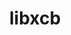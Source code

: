 ---
title: "libxcb"
layout: cache
categories: [package, develop]
meta: {"versions": ["1.14", "1.17.0"], "compilers": ["gcc@=11.1.0", "gcc@=11.4.0", "gcc@=9.4.0"], "oss": ["ubuntu20.04", "ubuntu22.04"], "platforms": ["linux"], "targets": ["neoverse_v1", "ppc64le", "x86_64_v3"], "stacks": ["data-vis-sdk", "e4s", "e4s-neoverse_v1", "e4s-power", "e4s-rocm-external", "gpu-tests", "root"], "num_specs": 52, "num_specs_by_stack": {"root": 52, "e4s-power": 2, "data-vis-sdk": 4, "gpu-tests": 15, "e4s-neoverse_v1": 2, "e4s-rocm-external": 2, "e4s": 4}}
spec_details: [{"hash": "hrfjkh225n2szm5b6cdkk23dizuy33u2", "compiler": "gcc@=9.4.0", "versions": ["1.17.0"], "os": "ubuntu20.04", "platform": "linux", "target": "ppc64le", "variants": ["build_system=autotools"], "stacks": ["root", "e4s-power"], "size": "-", "tarball": "https://binaries.spack.io/develop/build_cache/linux-ubuntu20.04-ppc64le/gcc-9.4.0/libxcb-1.17.0/linux-ubuntu20.04-ppc64le-gcc-9.4.0-libxcb-1.17.0-hrfjkh225n2szm5b6cdkk23dizuy33u2.spack"}, {"hash": "qfgjohbt3mothglzqxsporloiy6rhu64", "compiler": "gcc@=9.4.0", "versions": ["1.17.0"], "os": "ubuntu20.04", "platform": "linux", "target": "ppc64le", "variants": ["build_system=autotools"], "stacks": ["root"], "size": "-", "tarball": "https://binaries.spack.io/develop/build_cache/linux-ubuntu20.04-ppc64le/gcc-9.4.0/libxcb-1.17.0/linux-ubuntu20.04-ppc64le-gcc-9.4.0-libxcb-1.17.0-qfgjohbt3mothglzqxsporloiy6rhu64.spack"}, {"hash": "uappeoaams4awhefhta5exiuv6m7nhj7", "compiler": "gcc@=9.4.0", "versions": ["1.17.0"], "os": "ubuntu20.04", "platform": "linux", "target": "ppc64le", "variants": ["build_system=autotools"], "stacks": ["root"], "size": "-", "tarball": "https://binaries.spack.io/develop/build_cache/linux-ubuntu20.04-ppc64le/gcc-9.4.0/libxcb-1.17.0/linux-ubuntu20.04-ppc64le-gcc-9.4.0-libxcb-1.17.0-uappeoaams4awhefhta5exiuv6m7nhj7.spack"}, {"hash": "7bzrnmkxff64fnzw2idpjoy3vlxivibl", "compiler": "gcc@=9.4.0", "versions": ["1.17.0"], "os": "ubuntu20.04", "platform": "linux", "target": "ppc64le", "variants": ["build_system=autotools"], "stacks": ["root", "e4s-power"], "size": "-", "tarball": "https://binaries.spack.io/develop/build_cache/linux-ubuntu20.04-ppc64le/gcc-9.4.0/libxcb-1.17.0/linux-ubuntu20.04-ppc64le-gcc-9.4.0-libxcb-1.17.0-7bzrnmkxff64fnzw2idpjoy3vlxivibl.spack"}, {"hash": "elomnvk537ha57ezuqs2k26rxq7grezx", "compiler": "gcc@=9.4.0", "versions": ["1.17.0"], "os": "ubuntu20.04", "platform": "linux", "target": "ppc64le", "variants": ["build_system=autotools"], "stacks": ["root"], "size": "-", "tarball": "https://binaries.spack.io/develop/build_cache/linux-ubuntu20.04-ppc64le/gcc-9.4.0/libxcb-1.17.0/linux-ubuntu20.04-ppc64le-gcc-9.4.0-libxcb-1.17.0-elomnvk537ha57ezuqs2k26rxq7grezx.spack"}, {"hash": "hcyxa4roq5w6wh3krhtljdyqdfweqp2c", "compiler": "gcc@=11.1.0", "versions": ["1.17.0"], "os": "ubuntu20.04", "platform": "linux", "target": "x86_64_v3", "variants": ["build_system=autotools"], "stacks": ["data-vis-sdk", "root"], "size": "-", "tarball": "https://binaries.spack.io/develop/build_cache/linux-ubuntu20.04-x86_64_v3/gcc-11.1.0/libxcb-1.17.0/linux-ubuntu20.04-x86_64_v3-gcc-11.1.0-libxcb-1.17.0-hcyxa4roq5w6wh3krhtljdyqdfweqp2c.spack"}, {"hash": "uxnizwgihkvjzkj5owy6l2nfvo3nj6qz", "compiler": "gcc@=11.1.0", "versions": ["1.17.0"], "os": "ubuntu20.04", "platform": "linux", "target": "x86_64_v3", "variants": ["build_system=autotools"], "stacks": ["root"], "size": "-", "tarball": "https://binaries.spack.io/develop/build_cache/linux-ubuntu20.04-x86_64_v3/gcc-11.1.0/libxcb-1.17.0/linux-ubuntu20.04-x86_64_v3-gcc-11.1.0-libxcb-1.17.0-uxnizwgihkvjzkj5owy6l2nfvo3nj6qz.spack"}, {"hash": "g4gp4sk5blzertzdweeeypvfepotwssi", "compiler": "gcc@=11.1.0", "versions": ["1.17.0"], "os": "ubuntu20.04", "platform": "linux", "target": "x86_64_v3", "variants": ["build_system=autotools"], "stacks": ["data-vis-sdk", "root"], "size": "-", "tarball": "https://binaries.spack.io/develop/build_cache/linux-ubuntu20.04-x86_64_v3/gcc-11.1.0/libxcb-1.17.0/linux-ubuntu20.04-x86_64_v3-gcc-11.1.0-libxcb-1.17.0-g4gp4sk5blzertzdweeeypvfepotwssi.spack"}, {"hash": "pibi2m3k7mzcb5d4qdyzbz3zu6idesbg", "compiler": "gcc@=11.1.0", "versions": ["1.17.0"], "os": "ubuntu20.04", "platform": "linux", "target": "x86_64_v3", "variants": ["build_system=autotools"], "stacks": ["data-vis-sdk", "root"], "size": "-", "tarball": "https://binaries.spack.io/develop/build_cache/linux-ubuntu20.04-x86_64_v3/gcc-11.1.0/libxcb-1.17.0/linux-ubuntu20.04-x86_64_v3-gcc-11.1.0-libxcb-1.17.0-pibi2m3k7mzcb5d4qdyzbz3zu6idesbg.spack"}, {"hash": "4vnyergz6j5kzearn3wixakgscor3jj7", "compiler": "gcc@=11.1.0", "versions": ["1.17.0"], "os": "ubuntu20.04", "platform": "linux", "target": "x86_64_v3", "variants": ["build_system=autotools"], "stacks": ["root"], "size": "-", "tarball": "https://binaries.spack.io/develop/build_cache/linux-ubuntu20.04-x86_64_v3/gcc-11.1.0/libxcb-1.17.0/linux-ubuntu20.04-x86_64_v3-gcc-11.1.0-libxcb-1.17.0-4vnyergz6j5kzearn3wixakgscor3jj7.spack"}, {"hash": "rbnjqusxjika7u37e5hszd5jk734szxa", "compiler": "gcc@=11.1.0", "versions": ["1.17.0"], "os": "ubuntu20.04", "platform": "linux", "target": "x86_64_v3", "variants": ["build_system=autotools"], "stacks": ["root"], "size": "-", "tarball": "https://binaries.spack.io/develop/build_cache/linux-ubuntu20.04-x86_64_v3/gcc-11.1.0/libxcb-1.17.0/linux-ubuntu20.04-x86_64_v3-gcc-11.1.0-libxcb-1.17.0-rbnjqusxjika7u37e5hszd5jk734szxa.spack"}, {"hash": "qdwtu3cnqxhs5ivmstjq7rplfwuvwvwq", "compiler": "gcc@=11.1.0", "versions": ["1.17.0"], "os": "ubuntu20.04", "platform": "linux", "target": "x86_64_v3", "variants": ["build_system=autotools"], "stacks": ["root"], "size": "-", "tarball": "https://binaries.spack.io/develop/build_cache/linux-ubuntu20.04-x86_64_v3/gcc-11.1.0/libxcb-1.17.0/linux-ubuntu20.04-x86_64_v3-gcc-11.1.0-libxcb-1.17.0-qdwtu3cnqxhs5ivmstjq7rplfwuvwvwq.spack"}, {"hash": "znojqsh5cldjhvb2a67wqqxjyu7cbb75", "compiler": "gcc@=11.1.0", "versions": ["1.17.0"], "os": "ubuntu20.04", "platform": "linux", "target": "x86_64_v3", "variants": ["build_system=autotools"], "stacks": ["root"], "size": "-", "tarball": "https://binaries.spack.io/develop/build_cache/linux-ubuntu20.04-x86_64_v3/gcc-11.1.0/libxcb-1.17.0/linux-ubuntu20.04-x86_64_v3-gcc-11.1.0-libxcb-1.17.0-znojqsh5cldjhvb2a67wqqxjyu7cbb75.spack"}, {"hash": "utywxvqyvkjckrfqkz44pwujyf7tzofn", "compiler": "gcc@=11.1.0", "versions": ["1.17.0"], "os": "ubuntu20.04", "platform": "linux", "target": "x86_64_v3", "variants": ["build_system=autotools"], "stacks": ["data-vis-sdk", "root"], "size": "-", "tarball": "https://binaries.spack.io/develop/build_cache/linux-ubuntu20.04-x86_64_v3/gcc-11.1.0/libxcb-1.17.0/linux-ubuntu20.04-x86_64_v3-gcc-11.1.0-libxcb-1.17.0-utywxvqyvkjckrfqkz44pwujyf7tzofn.spack"}, {"hash": "fhtut375wqitk43c4ca32sgi34t6nyzz", "compiler": "gcc@=11.1.0", "versions": ["1.17.0"], "os": "ubuntu20.04", "platform": "linux", "target": "x86_64_v3", "variants": ["build_system=autotools"], "stacks": ["root"], "size": "-", "tarball": "https://binaries.spack.io/develop/build_cache/linux-ubuntu20.04-x86_64_v3/gcc-11.1.0/libxcb-1.17.0/linux-ubuntu20.04-x86_64_v3-gcc-11.1.0-libxcb-1.17.0-fhtut375wqitk43c4ca32sgi34t6nyzz.spack"}, {"hash": "7n4inb5havtanckx4uwxrt4iugx57cz7", "compiler": "gcc@=11.1.0", "versions": ["1.14"], "os": "ubuntu20.04", "platform": "linux", "target": "x86_64_v3", "variants": ["build_system=autotools"], "stacks": ["gpu-tests", "root"], "size": "-", "tarball": "https://binaries.spack.io/develop/build_cache/linux-ubuntu20.04-x86_64_v3/gcc-11.1.0/libxcb-1.14/linux-ubuntu20.04-x86_64_v3-gcc-11.1.0-libxcb-1.14-7n4inb5havtanckx4uwxrt4iugx57cz7.spack"}, {"hash": "u32lvwyqxfs2zcqxxohtsflvgyvvwwp7", "compiler": "gcc@=11.1.0", "versions": ["1.14"], "os": "ubuntu20.04", "platform": "linux", "target": "x86_64_v3", "variants": ["build_system=autotools"], "stacks": ["gpu-tests", "root"], "size": "-", "tarball": "https://binaries.spack.io/develop/build_cache/linux-ubuntu20.04-x86_64_v3/gcc-11.1.0/libxcb-1.14/linux-ubuntu20.04-x86_64_v3-gcc-11.1.0-libxcb-1.14-u32lvwyqxfs2zcqxxohtsflvgyvvwwp7.spack"}, {"hash": "jsbogmbsnu4u6p4wwy2o5lhpb7eomp5g", "compiler": "gcc@=11.1.0", "versions": ["1.14"], "os": "ubuntu20.04", "platform": "linux", "target": "x86_64_v3", "variants": ["build_system=autotools"], "stacks": ["gpu-tests", "root"], "size": "-", "tarball": "https://binaries.spack.io/develop/build_cache/linux-ubuntu20.04-x86_64_v3/gcc-11.1.0/libxcb-1.14/linux-ubuntu20.04-x86_64_v3-gcc-11.1.0-libxcb-1.14-jsbogmbsnu4u6p4wwy2o5lhpb7eomp5g.spack"}, {"hash": "fecjq3p37tumj3rxvfwdcgc4g3abfgdt", "compiler": "gcc@=11.1.0", "versions": ["1.14"], "os": "ubuntu20.04", "platform": "linux", "target": "x86_64_v3", "variants": ["build_system=autotools"], "stacks": ["gpu-tests", "root"], "size": "-", "tarball": "https://binaries.spack.io/develop/build_cache/linux-ubuntu20.04-x86_64_v3/gcc-11.1.0/libxcb-1.14/linux-ubuntu20.04-x86_64_v3-gcc-11.1.0-libxcb-1.14-fecjq3p37tumj3rxvfwdcgc4g3abfgdt.spack"}, {"hash": "aiks7chyrhpln7shh7ihksivifnp6tvr", "compiler": "gcc@=11.1.0", "versions": ["1.14"], "os": "ubuntu20.04", "platform": "linux", "target": "x86_64_v3", "variants": ["build_system=autotools"], "stacks": ["gpu-tests", "root"], "size": "-", "tarball": "https://binaries.spack.io/develop/build_cache/linux-ubuntu20.04-x86_64_v3/gcc-11.1.0/libxcb-1.14/linux-ubuntu20.04-x86_64_v3-gcc-11.1.0-libxcb-1.14-aiks7chyrhpln7shh7ihksivifnp6tvr.spack"}, {"hash": "tk35qg2ilpiqjbxanylaxvbp44dzilhv", "compiler": "gcc@=11.1.0", "versions": ["1.14"], "os": "ubuntu20.04", "platform": "linux", "target": "x86_64_v3", "variants": ["build_system=autotools"], "stacks": ["gpu-tests", "root"], "size": "-", "tarball": "https://binaries.spack.io/develop/build_cache/linux-ubuntu20.04-x86_64_v3/gcc-11.1.0/libxcb-1.14/linux-ubuntu20.04-x86_64_v3-gcc-11.1.0-libxcb-1.14-tk35qg2ilpiqjbxanylaxvbp44dzilhv.spack"}, {"hash": "fnxrb53sj3mtao234dpso6fgxbvghpgo", "compiler": "gcc@=11.1.0", "versions": ["1.14"], "os": "ubuntu20.04", "platform": "linux", "target": "x86_64_v3", "variants": ["build_system=autotools"], "stacks": ["gpu-tests", "root"], "size": "-", "tarball": "https://binaries.spack.io/develop/build_cache/linux-ubuntu20.04-x86_64_v3/gcc-11.1.0/libxcb-1.14/linux-ubuntu20.04-x86_64_v3-gcc-11.1.0-libxcb-1.14-fnxrb53sj3mtao234dpso6fgxbvghpgo.spack"}, {"hash": "3n3ckmv5ulvxtusmhbrumqmgbbrjdmqz", "compiler": "gcc@=11.1.0", "versions": ["1.14"], "os": "ubuntu20.04", "platform": "linux", "target": "x86_64_v3", "variants": ["build_system=autotools"], "stacks": ["gpu-tests", "root"], "size": "-", "tarball": "https://binaries.spack.io/develop/build_cache/linux-ubuntu20.04-x86_64_v3/gcc-11.1.0/libxcb-1.14/linux-ubuntu20.04-x86_64_v3-gcc-11.1.0-libxcb-1.14-3n3ckmv5ulvxtusmhbrumqmgbbrjdmqz.spack"}, {"hash": "d4lpqobasf5ibca3kbhkfy5z4txndakc", "compiler": "gcc@=11.1.0", "versions": ["1.14"], "os": "ubuntu20.04", "platform": "linux", "target": "x86_64_v3", "variants": ["build_system=autotools"], "stacks": ["gpu-tests", "root"], "size": "-", "tarball": "https://binaries.spack.io/develop/build_cache/linux-ubuntu20.04-x86_64_v3/gcc-11.1.0/libxcb-1.14/linux-ubuntu20.04-x86_64_v3-gcc-11.1.0-libxcb-1.14-d4lpqobasf5ibca3kbhkfy5z4txndakc.spack"}, {"hash": "5sjvajnaf6o7phwkwkdydcrray5ee6ap", "compiler": "gcc@=11.1.0", "versions": ["1.14"], "os": "ubuntu20.04", "platform": "linux", "target": "x86_64_v3", "variants": ["build_system=autotools"], "stacks": ["gpu-tests", "root"], "size": "-", "tarball": "https://binaries.spack.io/develop/build_cache/linux-ubuntu20.04-x86_64_v3/gcc-11.1.0/libxcb-1.14/linux-ubuntu20.04-x86_64_v3-gcc-11.1.0-libxcb-1.14-5sjvajnaf6o7phwkwkdydcrray5ee6ap.spack"}, {"hash": "l332tbh2jmxvh7oopvwydppqenei5ror", "compiler": "gcc@=11.1.0", "versions": ["1.14"], "os": "ubuntu20.04", "platform": "linux", "target": "x86_64_v3", "variants": ["build_system=autotools"], "stacks": ["gpu-tests", "root"], "size": "-", "tarball": "https://binaries.spack.io/develop/build_cache/linux-ubuntu20.04-x86_64_v3/gcc-11.1.0/libxcb-1.14/linux-ubuntu20.04-x86_64_v3-gcc-11.1.0-libxcb-1.14-l332tbh2jmxvh7oopvwydppqenei5ror.spack"}, {"hash": "lvnc3pdcoo4guppsmfueb6qitk2himuz", "compiler": "gcc@=11.1.0", "versions": ["1.14"], "os": "ubuntu20.04", "platform": "linux", "target": "x86_64_v3", "variants": ["build_system=autotools"], "stacks": ["gpu-tests", "root"], "size": "-", "tarball": "https://binaries.spack.io/develop/build_cache/linux-ubuntu20.04-x86_64_v3/gcc-11.1.0/libxcb-1.14/linux-ubuntu20.04-x86_64_v3-gcc-11.1.0-libxcb-1.14-lvnc3pdcoo4guppsmfueb6qitk2himuz.spack"}, {"hash": "3e3luxnhgb5lzdjwxfvjz24b6hc7szmn", "compiler": "gcc@=11.1.0", "versions": ["1.14"], "os": "ubuntu20.04", "platform": "linux", "target": "x86_64_v3", "variants": ["build_system=autotools"], "stacks": ["gpu-tests", "root"], "size": "-", "tarball": "https://binaries.spack.io/develop/build_cache/linux-ubuntu20.04-x86_64_v3/gcc-11.1.0/libxcb-1.14/linux-ubuntu20.04-x86_64_v3-gcc-11.1.0-libxcb-1.14-3e3luxnhgb5lzdjwxfvjz24b6hc7szmn.spack"}, {"hash": "ot6yr7ua62yr43eec4yv22ppmefmm4z2", "compiler": "gcc@=11.1.0", "versions": ["1.14"], "os": "ubuntu20.04", "platform": "linux", "target": "x86_64_v3", "variants": ["build_system=autotools"], "stacks": ["gpu-tests", "root"], "size": "-", "tarball": "https://binaries.spack.io/develop/build_cache/linux-ubuntu20.04-x86_64_v3/gcc-11.1.0/libxcb-1.14/linux-ubuntu20.04-x86_64_v3-gcc-11.1.0-libxcb-1.14-ot6yr7ua62yr43eec4yv22ppmefmm4z2.spack"}, {"hash": "i2mkrxuihdaavdm3keyx6jjw744mb6or", "compiler": "gcc@=11.1.0", "versions": ["1.14"], "os": "ubuntu20.04", "platform": "linux", "target": "x86_64_v3", "variants": ["build_system=autotools"], "stacks": ["gpu-tests", "root"], "size": "-", "tarball": "https://binaries.spack.io/develop/build_cache/linux-ubuntu20.04-x86_64_v3/gcc-11.1.0/libxcb-1.14/linux-ubuntu20.04-x86_64_v3-gcc-11.1.0-libxcb-1.14-i2mkrxuihdaavdm3keyx6jjw744mb6or.spack"}, {"hash": "m7fajpv5rm6v6on2xaig6iit5axuaudm", "compiler": "gcc@=11.4.0", "versions": ["1.17.0"], "os": "ubuntu22.04", "platform": "linux", "target": "neoverse_v1", "variants": ["build_system=autotools"], "stacks": ["root", "e4s-neoverse_v1"], "size": "-", "tarball": "https://binaries.spack.io/develop/build_cache/linux-ubuntu22.04-neoverse_v1/gcc-11.4.0/libxcb-1.17.0/linux-ubuntu22.04-neoverse_v1-gcc-11.4.0-libxcb-1.17.0-m7fajpv5rm6v6on2xaig6iit5axuaudm.spack"}, {"hash": "ffukrv7icskzdy5ktmcmxh5vmj5tzosm", "compiler": "gcc@=11.4.0", "versions": ["1.17.0"], "os": "ubuntu22.04", "platform": "linux", "target": "neoverse_v1", "variants": ["build_system=autotools"], "stacks": ["root", "e4s-neoverse_v1"], "size": "-", "tarball": "https://binaries.spack.io/develop/build_cache/linux-ubuntu22.04-neoverse_v1/gcc-11.4.0/libxcb-1.17.0/linux-ubuntu22.04-neoverse_v1-gcc-11.4.0-libxcb-1.17.0-ffukrv7icskzdy5ktmcmxh5vmj5tzosm.spack"}, {"hash": "lojfz2ktvjxe7ujintzfe7kmk342pocd", "compiler": "gcc@=11.4.0", "versions": ["1.17.0"], "os": "ubuntu22.04", "platform": "linux", "target": "neoverse_v1", "variants": ["build_system=autotools"], "stacks": ["root"], "size": "-", "tarball": "https://binaries.spack.io/develop/build_cache/linux-ubuntu22.04-neoverse_v1/gcc-11.4.0/libxcb-1.17.0/linux-ubuntu22.04-neoverse_v1-gcc-11.4.0-libxcb-1.17.0-lojfz2ktvjxe7ujintzfe7kmk342pocd.spack"}, {"hash": "it66amws25wd6alz5v6zc36hokvcophs", "compiler": "gcc@=11.4.0", "versions": ["1.17.0"], "os": "ubuntu22.04", "platform": "linux", "target": "neoverse_v1", "variants": ["build_system=autotools"], "stacks": ["root"], "size": "-", "tarball": "https://binaries.spack.io/develop/build_cache/linux-ubuntu22.04-neoverse_v1/gcc-11.4.0/libxcb-1.17.0/linux-ubuntu22.04-neoverse_v1-gcc-11.4.0-libxcb-1.17.0-it66amws25wd6alz5v6zc36hokvcophs.spack"}, {"hash": "5fejsalmujgcacpsydysfm6llbcsukxo", "compiler": "gcc@=11.4.0", "versions": ["1.17.0"], "os": "ubuntu22.04", "platform": "linux", "target": "neoverse_v1", "variants": ["build_system=autotools"], "stacks": ["root"], "size": "-", "tarball": "https://binaries.spack.io/develop/build_cache/linux-ubuntu22.04-neoverse_v1/gcc-11.4.0/libxcb-1.17.0/linux-ubuntu22.04-neoverse_v1-gcc-11.4.0-libxcb-1.17.0-5fejsalmujgcacpsydysfm6llbcsukxo.spack"}, {"hash": "5m6ymtrkp66aeklvctzlynlepj54o5cb", "compiler": "gcc@=11.4.0", "versions": ["1.17.0"], "os": "ubuntu22.04", "platform": "linux", "target": "x86_64_v3", "variants": ["build_system=autotools"], "stacks": ["e4s-rocm-external", "root"], "size": "-", "tarball": "https://binaries.spack.io/develop/build_cache/linux-ubuntu22.04-x86_64_v3/gcc-11.4.0/libxcb-1.17.0/linux-ubuntu22.04-x86_64_v3-gcc-11.4.0-libxcb-1.17.0-5m6ymtrkp66aeklvctzlynlepj54o5cb.spack"}, {"hash": "jil2bskikewugezkklxjevavze6uoaxj", "compiler": "gcc@=11.4.0", "versions": ["1.17.0"], "os": "ubuntu22.04", "platform": "linux", "target": "x86_64_v3", "variants": ["build_system=autotools"], "stacks": ["e4s", "root"], "size": "-", "tarball": "https://binaries.spack.io/develop/build_cache/linux-ubuntu22.04-x86_64_v3/gcc-11.4.0/libxcb-1.17.0/linux-ubuntu22.04-x86_64_v3-gcc-11.4.0-libxcb-1.17.0-jil2bskikewugezkklxjevavze6uoaxj.spack"}, {"hash": "ccopqhpewyodmb3an7o5zt5tajpdn6u4", "compiler": "gcc@=11.4.0", "versions": ["1.17.0"], "os": "ubuntu22.04", "platform": "linux", "target": "x86_64_v3", "variants": ["build_system=autotools"], "stacks": ["root"], "size": "-", "tarball": "https://binaries.spack.io/develop/build_cache/linux-ubuntu22.04-x86_64_v3/gcc-11.4.0/libxcb-1.17.0/linux-ubuntu22.04-x86_64_v3-gcc-11.4.0-libxcb-1.17.0-ccopqhpewyodmb3an7o5zt5tajpdn6u4.spack"}, {"hash": "exbgc22p76ftthyaoj4zgwgdqpi2evxt", "compiler": "gcc@=11.4.0", "versions": ["1.17.0"], "os": "ubuntu22.04", "platform": "linux", "target": "x86_64_v3", "variants": ["build_system=autotools"], "stacks": ["e4s", "root"], "size": "-", "tarball": "https://binaries.spack.io/develop/build_cache/linux-ubuntu22.04-x86_64_v3/gcc-11.4.0/libxcb-1.17.0/linux-ubuntu22.04-x86_64_v3-gcc-11.4.0-libxcb-1.17.0-exbgc22p76ftthyaoj4zgwgdqpi2evxt.spack"}, {"hash": "ixhn42cfcpypmh6uu7k3xrksji2bbabb", "compiler": "gcc@=11.4.0", "versions": ["1.17.0"], "os": "ubuntu22.04", "platform": "linux", "target": "x86_64_v3", "variants": ["build_system=autotools"], "stacks": ["root"], "size": "-", "tarball": "https://binaries.spack.io/develop/build_cache/linux-ubuntu22.04-x86_64_v3/gcc-11.4.0/libxcb-1.17.0/linux-ubuntu22.04-x86_64_v3-gcc-11.4.0-libxcb-1.17.0-ixhn42cfcpypmh6uu7k3xrksji2bbabb.spack"}, {"hash": "cpugmgshqrihs2igarxiz3wruefu5gc7", "compiler": "gcc@=11.4.0", "versions": ["1.17.0"], "os": "ubuntu22.04", "platform": "linux", "target": "x86_64_v3", "variants": ["build_system=autotools"], "stacks": ["root"], "size": "-", "tarball": "https://binaries.spack.io/develop/build_cache/linux-ubuntu22.04-x86_64_v3/gcc-11.4.0/libxcb-1.17.0/linux-ubuntu22.04-x86_64_v3-gcc-11.4.0-libxcb-1.17.0-cpugmgshqrihs2igarxiz3wruefu5gc7.spack"}, {"hash": "ffqydtnoccv3xx77nw2guafp6oswwxwt", "compiler": "gcc@=11.4.0", "versions": ["1.17.0"], "os": "ubuntu22.04", "platform": "linux", "target": "x86_64_v3", "variants": ["build_system=autotools"], "stacks": ["root"], "size": "-", "tarball": "https://binaries.spack.io/develop/build_cache/linux-ubuntu22.04-x86_64_v3/gcc-11.4.0/libxcb-1.17.0/linux-ubuntu22.04-x86_64_v3-gcc-11.4.0-libxcb-1.17.0-ffqydtnoccv3xx77nw2guafp6oswwxwt.spack"}, {"hash": "3ukfuoo56dzogakfxa33c3d4oybkalc3", "compiler": "gcc@=11.4.0", "versions": ["1.17.0"], "os": "ubuntu22.04", "platform": "linux", "target": "x86_64_v3", "variants": ["build_system=autotools"], "stacks": ["root"], "size": "-", "tarball": "https://binaries.spack.io/develop/build_cache/linux-ubuntu22.04-x86_64_v3/gcc-11.4.0/libxcb-1.17.0/linux-ubuntu22.04-x86_64_v3-gcc-11.4.0-libxcb-1.17.0-3ukfuoo56dzogakfxa33c3d4oybkalc3.spack"}, {"hash": "3iml2ouqgfazz2zyz2iw33ndzmg6eckd", "compiler": "gcc@=11.4.0", "versions": ["1.17.0"], "os": "ubuntu22.04", "platform": "linux", "target": "x86_64_v3", "variants": ["build_system=autotools"], "stacks": ["root"], "size": "-", "tarball": "https://binaries.spack.io/develop/build_cache/linux-ubuntu22.04-x86_64_v3/gcc-11.4.0/libxcb-1.17.0/linux-ubuntu22.04-x86_64_v3-gcc-11.4.0-libxcb-1.17.0-3iml2ouqgfazz2zyz2iw33ndzmg6eckd.spack"}, {"hash": "w22ke5wazmgrsajudsxfw4koacgvmmlr", "compiler": "gcc@=11.4.0", "versions": ["1.17.0"], "os": "ubuntu22.04", "platform": "linux", "target": "x86_64_v3", "variants": ["build_system=autotools"], "stacks": ["e4s-rocm-external", "root"], "size": "-", "tarball": "https://binaries.spack.io/develop/build_cache/linux-ubuntu22.04-x86_64_v3/gcc-11.4.0/libxcb-1.17.0/linux-ubuntu22.04-x86_64_v3-gcc-11.4.0-libxcb-1.17.0-w22ke5wazmgrsajudsxfw4koacgvmmlr.spack"}, {"hash": "xi2ypn7672lfdlhlf44zmngd7tpknxul", "compiler": "gcc@=11.4.0", "versions": ["1.17.0"], "os": "ubuntu22.04", "platform": "linux", "target": "x86_64_v3", "variants": ["build_system=autotools"], "stacks": ["root"], "size": "-", "tarball": "https://binaries.spack.io/develop/build_cache/linux-ubuntu22.04-x86_64_v3/gcc-11.4.0/libxcb-1.17.0/linux-ubuntu22.04-x86_64_v3-gcc-11.4.0-libxcb-1.17.0-xi2ypn7672lfdlhlf44zmngd7tpknxul.spack"}, {"hash": "sdxkbrhotc5zu7mqhrkwfdbxk6qdrzxn", "compiler": "gcc@=11.4.0", "versions": ["1.17.0"], "os": "ubuntu22.04", "platform": "linux", "target": "x86_64_v3", "variants": ["build_system=autotools"], "stacks": ["root"], "size": "-", "tarball": "https://binaries.spack.io/develop/build_cache/linux-ubuntu22.04-x86_64_v3/gcc-11.4.0/libxcb-1.17.0/linux-ubuntu22.04-x86_64_v3-gcc-11.4.0-libxcb-1.17.0-sdxkbrhotc5zu7mqhrkwfdbxk6qdrzxn.spack"}, {"hash": "2rhzympeudqjeqm2mbyvhss4ywhel2va", "compiler": "gcc@=11.4.0", "versions": ["1.17.0"], "os": "ubuntu22.04", "platform": "linux", "target": "x86_64_v3", "variants": ["build_system=autotools"], "stacks": ["e4s", "root"], "size": "-", "tarball": "https://binaries.spack.io/develop/build_cache/linux-ubuntu22.04-x86_64_v3/gcc-11.4.0/libxcb-1.17.0/linux-ubuntu22.04-x86_64_v3-gcc-11.4.0-libxcb-1.17.0-2rhzympeudqjeqm2mbyvhss4ywhel2va.spack"}, {"hash": "wa3ldv5bejv23ilx2resmbunfcecdtqs", "compiler": "gcc@=11.4.0", "versions": ["1.17.0"], "os": "ubuntu22.04", "platform": "linux", "target": "x86_64_v3", "variants": ["build_system=autotools"], "stacks": ["root"], "size": "-", "tarball": "https://binaries.spack.io/develop/build_cache/linux-ubuntu22.04-x86_64_v3/gcc-11.4.0/libxcb-1.17.0/linux-ubuntu22.04-x86_64_v3-gcc-11.4.0-libxcb-1.17.0-wa3ldv5bejv23ilx2resmbunfcecdtqs.spack"}, {"hash": "aa7zt57qqahghuxdn42tyebjw2x7lpms", "compiler": "gcc@=11.4.0", "versions": ["1.17.0"], "os": "ubuntu22.04", "platform": "linux", "target": "x86_64_v3", "variants": ["build_system=autotools"], "stacks": ["e4s", "root"], "size": "-", "tarball": "https://binaries.spack.io/develop/build_cache/linux-ubuntu22.04-x86_64_v3/gcc-11.4.0/libxcb-1.17.0/linux-ubuntu22.04-x86_64_v3-gcc-11.4.0-libxcb-1.17.0-aa7zt57qqahghuxdn42tyebjw2x7lpms.spack"}, {"hash": "5d2binhywd54l6pc3jwnfyvd2a4crw4x", "compiler": "gcc@=11.4.0", "versions": ["1.17.0"], "os": "ubuntu22.04", "platform": "linux", "target": "x86_64_v3", "variants": ["build_system=autotools"], "stacks": ["root"], "size": "-", "tarball": "https://binaries.spack.io/develop/build_cache/linux-ubuntu22.04-x86_64_v3/gcc-11.4.0/libxcb-1.17.0/linux-ubuntu22.04-x86_64_v3-gcc-11.4.0-libxcb-1.17.0-5d2binhywd54l6pc3jwnfyvd2a4crw4x.spack"}, {"hash": "j7roobqrorvy3oeth6y2svtecz2pxrdh", "compiler": "gcc@=11.4.0", "versions": ["1.17.0"], "os": "ubuntu22.04", "platform": "linux", "target": "x86_64_v3", "variants": ["build_system=autotools"], "stacks": ["root"], "size": "-", "tarball": "https://binaries.spack.io/develop/build_cache/linux-ubuntu22.04-x86_64_v3/gcc-11.4.0/libxcb-1.17.0/linux-ubuntu22.04-x86_64_v3-gcc-11.4.0-libxcb-1.17.0-j7roobqrorvy3oeth6y2svtecz2pxrdh.spack"}]
---